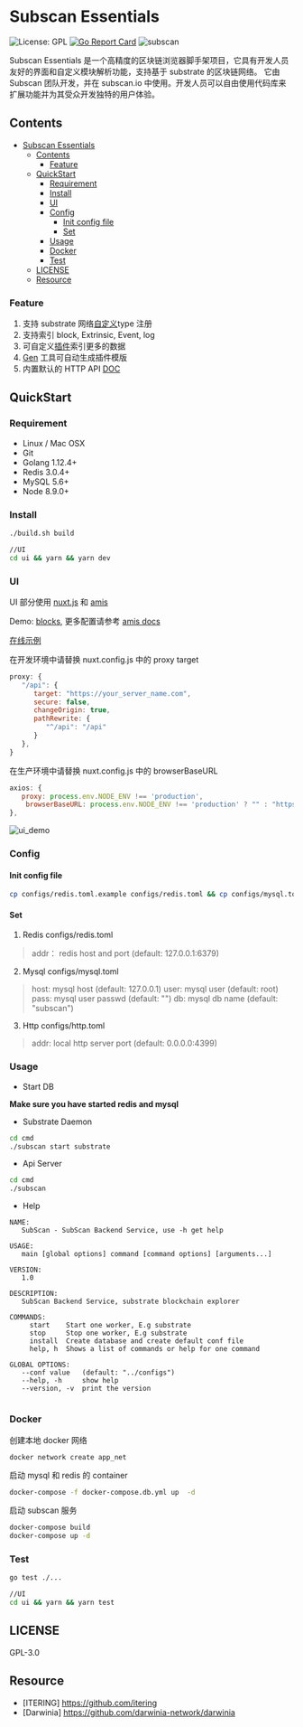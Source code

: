 # Subscan Essentials

![License: GPL](https://img.shields.io/badge/license-GPL-blue.svg)
[![Go Report Card](https://goreportcard.com/badge/github.com/kaigedong/subscan)](https://goreportcard.com/report/github.com/kaigedong/subscan)
![subscan](https://github.com/kaigedong/subscan/workflows/subscan/badge.svg)

Subscan Essentials 是一个高精度的区块链浏览器脚手架项目，它具有开发人员友好的界面和自定义模块解析功能，支持基于 substrate 的区块链网络。
它由 Subscan 团队开发，并在 subscan.io 中使用。开发人员可以自由使用代码库来扩展功能并为其受众开发独特的用户体验。

## Contents

- [Subscan Essentials](#subscan-essentials)
  - [Contents](#contents)
    - [Feature](#feature)
  - [QuickStart](#quickstart)
    - [Requirement](#requirement)
    - [Install](#install)
    - [UI](#ui)
    - [Config](#config)
      - [Init config file](#init-config-file)
      - [Set](#set)
    - [Usage](#usage)
    - [Docker](#docker)
    - [Test](#test)
  - [LICENSE](#license)
  - [Resource](#resource)

### Feature

1. 支持 substrate 网络[自定义](/custom_type.md)type 注册
2. 支持索引 block, Extrinsic, Event, log
3. 可自定义[插件](/plugins)索引更多的数据
4. [Gen](https://github.com/kaigedong/subscan-plugin/tree/master/tool) 工具可自动生成插件模版
5. 内置默认的 HTTP API [DOC](/docs/index.md)

## QuickStart

### Requirement

- Linux / Mac OSX
- Git
- Golang 1.12.4+
- Redis 3.0.4+
- MySQL 5.6+
- Node 8.9.0+

### Install

```bash
./build.sh build

//UI
cd ui && yarn && yarn dev
```

### UI

UI 部分使用 [nuxt.js](https://nuxtjs.org/) 和 [amis](https://github.com/baidu/amis)

Demo: [blocks](/ui/plugins/blocks.js), 更多配置请参考 [amis docs](https://baidu.gitee.io/amis/docs/index)

[在线示例](https://crab.demo.subscan.io/)

在开发环境中请替换 nuxt.config.js 中的 proxy target

```js
proxy: {
   "/api": {
      target: "https://your_server_name.com",
      secure: false,
      changeOrigin: true,
      pathRewrite: {
         "^/api": "/api"
      }
   },
}
```

在生产环境中请替换 nuxt.config.js 中的 browserBaseURL

```js
axios: {
   proxy: process.env.NODE_ENV !== 'production',
    browserBaseURL: process.env.NODE_ENV !== 'production' ? "" : "https://your_server_name.com"
},
```

![ui_demo](./ui_demo.png)

### Config

#### Init config file

```bash
cp configs/redis.toml.example configs/redis.toml && cp configs/mysql.toml.example configs/mysql.toml && cp configs/http.toml.example configs/http.toml
```

#### Set

1. Redis configs/redis.toml

> addr： redis host and port (default: 127.0.0.1:6379)

2. Mysql configs/mysql.toml

> host: mysql host (default: 127.0.0.1)
> user: mysql user (default: root)
> pass: mysql user passwd (default: "")
> db: mysql db name (default: "subscan")

3. Http configs/http.toml

> addr: local http server port (default: 0.0.0.0:4399)

### Usage

- Start DB

**Make sure you have started redis and mysql**

- Substrate Daemon

```bash
cd cmd
./subscan start substrate
```

- Api Server

```bash
cd cmd
./subscan
```

- Help

```
NAME:
   SubScan - SubScan Backend Service, use -h get help

USAGE:
   main [global options] command [command options] [arguments...]

VERSION:
   1.0

DESCRIPTION:
   SubScan Backend Service, substrate blockchain explorer

COMMANDS:
     start    Start one worker, E.g substrate
     stop     Stop one worker, E.g substrate
     install  Create database and create default conf file
     help, h  Shows a list of commands or help for one command

GLOBAL OPTIONS:
   --conf value   (default: "../configs")
   --help, -h     show help
   --version, -v  print the version


```

### Docker

创建本地 docker 网络

```
docker network create app_net
```

启动 mysql 和 redis 的 container

```bash
docker-compose -f docker-compose.db.yml up  -d
```

启动 subscan 服务

```bash
docker-compose build
docker-compose up -d
```

### Test

```bash
go test ./...

//UI
cd ui && yarn && yarn test
```

## LICENSE

GPL-3.0

## Resource

- [ITERING] https://github.com/itering
- [Darwinia] https://github.com/darwinia-network/darwinia
